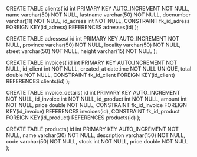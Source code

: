 CREATE TABLE clients(
id int PRIMARY KEY AUTO_INCREMENT NOT NULL,
name varchar(50) NOT NULL,
lastname varchar(50) NOT NULL,
docnumber varchar(11) NOT NULL,
id_adress int NOT NULL,
CONSTRAINT fk_id_adress FOREIGN KEY(id_adress) REFERENCES adresses(id)
);

CREATE TABLE adresses(
id int PRIMARY KEY AUTO_INCREMENT NOT NULL,
province varchar(50) NOT NULL,
locality varchar(50) NOT NULL,
street varchar(50) NOT NULL,
height varchar(15) NOT NULL
);

CREATE TABLE invoices(
id int PRIMARY KEY AUTO_INCREMENT NOT NULL,
id_client int NOT NULL,
created_at datetime NOT NULL UNIQUE,
total double NOT NULL,
CONSTRAINT fk_id_client FOREIGN KEY(id_client) REFERENCES clients(id)
);

CREATE TABLE invoice_details(
id int PRIMARY KEY AUTO_INCREMENT NOT NULL,
id_invoice int NOT NULL,
id_product int NOT NULL,
amount int NOT NULL,
price double NOT NULL,
CONSTRAINT fk_id_invoice FOREIGN KEY(id_invoice) REFERENCES invoices(id),
CONSTRAINT fk_id_product FOREIGN KEY(id_product) REFERENCES products(id)
);

CREATE TABLE products(
id int PRIMARY KEY AUTO_INCREMENT NOT NULL,
name varchar(30) NOT NULL,
description varchar(150) NOT NULL,
code varchar(50) NOT NULL,
stock int NOT NULL,
price double NOT NULL
);
